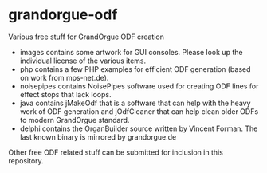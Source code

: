 grandorgue-odf
==============

Various free stuff for GrandOrgue ODF creation

* images contains some artwork for GUI consoles. Please look up the individual license of the various items.
* php contains a few PHP examples for efficient ODF generation (based on work from mps-net.de).
* noisepipes contains NoisePipes software used for creating ODF lines for effect stops that lack loops.
* java contains jMakeOdf that is a software that can help with the heavy work of ODF generation and jOdfCleaner that can help clean older ODFs to modern GrandOrgue standard.
* delphi contains the OrganBuilder source written by Vincent Forman. The last known binary is mirrored by grandorgue.de

Other free ODF related stuff can be submitted for inclusion in this repository.
